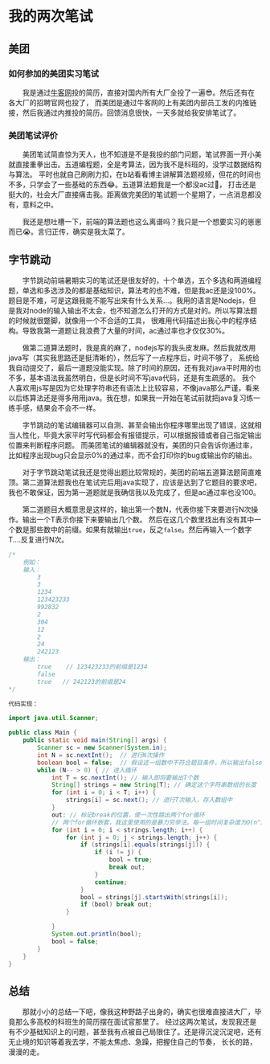 # 我的两次笔试
## 美团
### 如何参加的美团实习笔试
&emsp;&emsp;我是通过[牛客网](https://www.nowcoder.com/)投的简历，直接对国内所有大厂全投了一遍😎。然后还有在各大厂的招聘官网也投了，
而美团是通过牛客网的上有美团内部员工发的内推链接，然后我通过内推投的简历。回馈消息很快，一天多就给我安排笔试了。
### 美团笔试评价
&emsp;&emsp;美团笔试简直惊为天人，也不知道是不是我投的部门问题，笔试界面一开小美就直接重拳出击。五道编程题，全是考算法，因为我不是科班的，没学过数据结构与算法。
平时也就自己刷刷力扣，在b站看看博主讲解算法题视频，但花的时间也不多，只学会了一些基础的东西😂。五道算法题我是一个都没ac过:100:，
打击还是挺大的，社会大厂直接痛击我。距离做完美团的笔试题一个星期了，一点消息都没有，意料之中。

&emsp;&emsp;我还是想吐槽一下，前端的算法题也这么离谱吗？我只是一个想要实习的崽崽而已😭。言归正传，确实是我太菜了。

## 字节跳动
&emsp;&emsp;字节跳动前端暑期实习的笔试还是很友好的，十个单选，五个多选和两道编程题，单选和多选涉及的都是基础知识，算法考的也不难，但是我ac还是没100%。
题目是不难，可是这跟我能不能写出来有什么关系...。我用的语言是Nodejs，但是我对node的输入输出不太会，也不知道怎么打开的方式是对的。所以写算法题的时候就很蹩脚，就像用一个不合适的工具，
很难用代码描述出我心中的程序结构。导致我第一道题让我浪费了大量的时间，ac通过率也才仅仅30%。

&emsp;&emsp;做第二道算法题时，我是真的麻了，nodejs写的我头皮发麻。然后我就改用java写（其实我思路还是挺清晰的），然后写了一点程序后，时间不够了，
系统给我自动提交了，最后一道题没能实现。除了时间的原因，还有我对java平时用的也不多，基本语法我虽然明白，但是长时间不写java代码，还是有生疏感的。
我个人喜欢用js写是因为它处理字符串还有语法上比较容易，不像java那么严谨，看来以后练算法还是得多用用java。我在想，如果我一开始在笔试前就把java复习练一练手感，结果会不会不一样。 

&emsp;&emsp;字节跳动的笔试编辑器可以自测、甚至会输出你程序哪里出现了错误，这就相当人性化，毕竟大家平时写代码都会有报错提示，可以根据报错或者自己指定输出位置来判断程序问题。
而美团笔试的编辑器就没有，美团的只会告诉你通过率，比如程序出现bug只会显示0%的通过率，而不会打印你的bug或输出你的输出。

&emsp;&emsp;对于字节跳动笔试我还是觉得出题比较常规的，美团的前端五道算法题简直难顶。第二道算法题我也在笔试完后用java实现了，应该是达到了它题目的要求吧，
我也不敢保证，因为第一道题就是我确信我以及完成了，但是ac通过率也没100。

&emsp;&emsp;第二道题目大概意思是这样的，输出第一个数N，代表你接下来要进行N次操作。输出一个T表示你接下来要输出几个数。
然后在这几个数里找出有没有其中一个数是那些数中的前缀。如果有就输出`true`，反之`false`。然后再输入一个数字T....反复进行N次。
```java
/*
    例如：
    输入：
        3
        3
        1234
        123423233
        992832
        2
        304
        12
        2
        24
        242123
    输出：
        true    // 123423233的前缀是1234
        false   
        true   // 242123的前缀是24     
*/

代码实现：

import java.util.Scanner;

public class Main {
    public static void main(String[] args) {
        Scanner sc = new Scanner(System.in);
        int N = sc.nextInt();  // 进行N次操作
        boolean bool = false;  // 假设这一组数中不符合题目条件，所以输出false
        while (N-- > 0) { // 进入循环
            int T = sc.nextInt(); // 输入即将要输出T个数
            String[] strings = new String[T]; // 确定这个字符串数组的长度
            for (int i = 0; i < T; i++) { 
                strings[i] = sc.next(); // 进行T次输入，存入数组中
            }
            out: // 标记break的位置，使一次性跳出两个for循环
            // 两个for循环嵌套，我这里使用的是暴力穷举法。每一组时间复杂度为O(n^2)
            for (int i = 0; i < strings.length; i++) { 
                for (int j = 0; j < strings.length; j++) {
                    if (strings[i].equals(strings[j])) {
                        if (i != j) {
                            bool = true;
                            break out;
                        }
                        continue;
                    }
                    bool = strings[j].startsWith(strings[i]);
                    if (bool) break out;
                }

            }
            System.out.println(bool);
            bool = false;
        }
    }
}
```
## 总结
&emsp;&emsp;那就小小的总结一下吧，像我这种野路子出身的，确实也很难直接进大厂，毕竟那么多高校的科班生的简历摆在面试官那里了。
经过这两次笔试，发现我还是有不少基础知识上的问题，甚至我有点被自己局限住了。还是得沉淀沉淀吧，还有无止境的知识等着我去学，不能太焦虑、急躁，把握住自己的节奏，
长长的路，漫漫的走。

